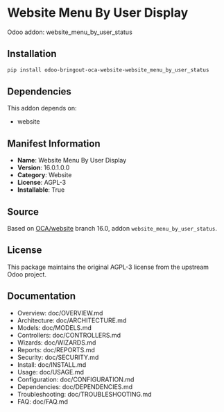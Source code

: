 # Website Menu By User Display

Odoo addon: website_menu_by_user_status

## Installation

```bash
pip install odoo-bringout-oca-website-website_menu_by_user_status
```

## Dependencies

This addon depends on:
- website

## Manifest Information

- **Name**: Website Menu By User Display
- **Version**: 16.0.1.0.0
- **Category**: Website
- **License**: AGPL-3
- **Installable**: True

## Source

Based on [OCA/website](https://github.com/OCA/website) branch 16.0, addon `website_menu_by_user_status`.

## License

This package maintains the original AGPL-3 license from the upstream Odoo project.

## Documentation

- Overview: doc/OVERVIEW.md
- Architecture: doc/ARCHITECTURE.md
- Models: doc/MODELS.md
- Controllers: doc/CONTROLLERS.md
- Wizards: doc/WIZARDS.md
- Reports: doc/REPORTS.md
- Security: doc/SECURITY.md
- Install: doc/INSTALL.md
- Usage: doc/USAGE.md
- Configuration: doc/CONFIGURATION.md
- Dependencies: doc/DEPENDENCIES.md
- Troubleshooting: doc/TROUBLESHOOTING.md
- FAQ: doc/FAQ.md
